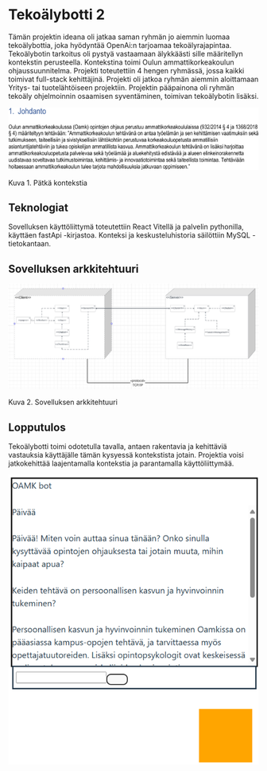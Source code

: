 # Tekoälybotti 2

Tämän projektin ideana oli jatkaa saman ryhmän jo aiemmin luomaa tekoälybottia, joka hyödyntää OpenAi:n tarjoamaa tekoälyrajapintaa. Tekoälybotin tarkoitus oli pystyä vastaamaan älykkäästi sille määritellyn kontekstin perusteella. Kontekstina toimi Oulun ammattikorkeakoulun ohjaussuunnitelma. Projekti toteutettiin 4 hengen ryhmässä, jossa kaikki toimivat full-stack kehittäjinä. Projekti oli jatkoa ryhmän aiemmin aloittamaan Yritys- tai tuotelähtöiseen projektiin. Projektin pääpainona oli ryhmän tekoäly ohjelmoinnin osaamisen syventäminen, toimivan tekoälybotin lisäksi.

![konteksti](https://github.com/Sakuss/YP2-Chatbot/blob/main/images/konteksti.png)

Kuva 1. Pätkä kontekstia

## Teknologiat

Sovelluksen käyttöliittymä toteutettiin React Vitellä ja palvelin pythonilla, käyttäen fastApi -kirjastoa. Konteksi ja keskusteluhistoria säilöttiin MySQL -tietokantaan.

## Sovelluksen arkkitehtuuri

![arkkitehtuuri](https://github.com/Sakuss/YP2-Chatbot/blob/main/images/arkkitehtuuri.png)

Kuva 2. Sovelluksen arkkitehtuuri

## Lopputulos

Tekoälybotti toimi odotetulla tavalla, antaen rakentavia ja kehittäviä vastauksia käyttäjälle tämän kysyessä kontekstista jotain. Projektia voisi jatkokehittää laajentamalla kontekstia ja parantamalla käyttöliittymää.

![botti](https://github.com/Sakuss/YP2-Chatbot/blob/main/images/botti.png)
